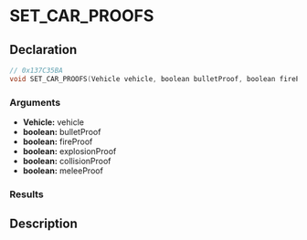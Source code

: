 # SET_CAR_PROOFS

## Declaration
```cpp
// 0x137C35BA
void SET_CAR_PROOFS(Vehicle vehicle, boolean bulletProof, boolean fireProof, boolean explosionProof, boolean collisionProof, boolean meleeProof);
```

### Arguments
- **Vehicle:** vehicle
- **boolean:** bulletProof
- **boolean:** fireProof
- **boolean:** explosionProof
- **boolean:** collisionProof
- **boolean:** meleeProof

### Results

## Description
